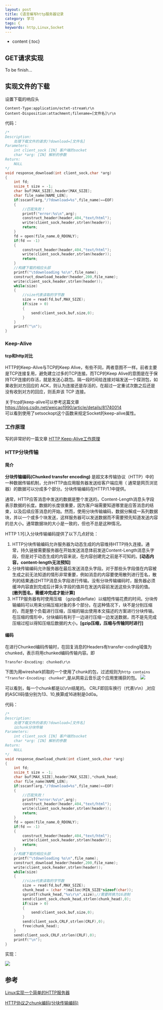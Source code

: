 ```yaml
---
layout: post
title: C语言编写http服务器记录
category: 学习
tags: C
keywords: http,Linux,Socket
---
```


* content
{:toc}

## GET请求实现

To be finish...

## 实现文件的下载

设置下载的响应头
```
Content-Type:application/octet-stream\r\n
Content-Disposition:attachment;filename=[文件名]\r\n
```

代码：
```C
/*
Description:
    处理下载文件的请求/?download=[文件名]
Parameters:
    int client_sock [IN] 客户端的socket
    char *arg: [IN] 解析的参数
Return:
    NULL
*/
void response_download(int client_sock,char *arg)
{
    int fd;
    ssize_t size = -1;
    char buf[MAX_SIZE],header[MAX_SIZE];
    char file_name[NAME_LEN];
    if(sscanf(arg,"/?download=%s",file_name)==EOF)
    {
        //匹配失败！
        printf("error:%s\n",arg);
        construct_header(header,404,"text/html");
        write(client_sock,header,strlen(header));
        return;
    }
    fd = open(file_name,O_RDONLY);
    if(fd == -1)
    {
        construct_header(header,404,"text/html");
        write(client_sock,header,strlen(header));
        return;
    }
    //构建下载的相应头部
    printf("\tdownloading %s\n",file_name);
    construct_download_header(header,200,file_name); 
    write(client_sock,header,strlen(header));
    while(size)
    {
        //size代表读取的字节数
        size = read(fd,buf,MAX_SIZE);
        if(size > 0)
        {
            send(client_sock,buf,size,0);
        }
    }
    printf("\n");
}
```

### Keep-Alive

#### tcp和http对比
HTTP的Keep-Alive与TCP的Keep Alive，有些不同，两者意图不一样。前者主要是TCP连接复用，避免建立过多的TCP连接。而TCP的Keep Alive的意图是在于保持TCP连接的存活，就是发送心跳包。隔一段时间给连接对端发送一个探测包，如果收到对方回应的 ACK，则认为连接还是存活的，在超过一定重试次数之后还是没有收到对方的回应，则丢弃该 TCP 连接。

关于tcp的keep-alive可以参考这篇文章<https://blog.csdn.net/weicao1990/article/details/81740014>  
可以看到使用了setsockopt这个函数来规定Socket的keep-alive属性。
### 工作原理
写的非常好的一篇文章
[HTTP Keep-Alive工作原理](http://www.nowamagic.net/academy/detail/23350305)
### HTTP分块传输

#### 简介

**分块传输编码(Chunked transfer encoding)** 是超文本传输协议（HTTP）中的一种数据传输机制，允许HTTP由应用服务器发送给客户端应用（ 通常是网页浏览器）的数据可以分成多个部分。分块传输编码在HTTP/1.1中提供。

通常，HTTP应答消息中发送的数据是整个发送的，Content-Length消息头字段表示数据的长度。数据的长度很重要，因为客户端需要知道哪里是应答消息的结束，以及后续应答消息的开始。然而，使用分块传输编码，数据分解成一系列数据块，并以一个或多个块发送，这样服务器可以发送数据而不需要预先知道发送内容的总大小。通常数据块的大小是一致的，但也不总是这种情况。


HTTP 1.1引入分块传输编码提供了以下几点好处：

1. HTTP分块传输编码允许服务器为动态生成的内容维持HTTP持久连接。通常，持久链接需要服务器在开始发送消息体前发送Content-Length消息头字段，但是对于动态生成的内容来说，在内容创建完之前是不可知的。**[动态内容，content-length无法预知]**
2. 分块传输编码允许服务器在最后发送消息头字段。对于那些头字段值在内容被生成之前无法知道的情形非常重要，例如消息的内容要使用散列进行签名，散列的结果通过HTTP消息头字段进行传输。没有分块传输编码时，服务器必须缓冲内容直到完成后计算头字段的值并在发送内容前发送这些头字段的值。**[散列签名，需缓冲完成才能计算]**
3. HTTP服务器有时使用压缩 （gzip或deflate）以缩短传输花费的时间。分块传输编码可以用来分隔压缩对象的多个部分。在这种情况下，块不是分别压缩的，而是整个负载进行压缩，压缩的输出使用本文描述的方案进行分块传输。在压缩的情形中，分块编码有利于一边进行压缩一边发送数据，而不是先完成压缩过程以得知压缩后数据的大小。**[gzip压缩，压缩与传输同时进行]**


#### 编码

在进行Chunked编码传输时，在回复消息的Headers有transfer-coding域值为chunked，表示将用chunked编码传输内容。即
```
Transfer-Encoding: chunked\r\n
```

下图为用wireshark抓取的一个使用了chunk的包，过滤规则为`http contains "Transfer-Encoding: chunked"`,是从网易云音乐这个应用里捕获的包。
![](/assets/img/study/chunk.png)

可以看到，每一个chunk都是以\r\n结尾的。
CRLF即回车换行（代表\r\n）,对应的ASCII码值分别为13、10,换算成16进制是0d0a。


代码：

```C
/*
Description:
    处理下载文件的请求/?download=[文件名]
    以chunk分块传输
Parameters:
    int client_sock [IN] 客户端的socket
    char *arg: [IN] 解析的参数
Return:
    NULL
*/
void response_download_chunk(int client_sock,char *arg)
{
    int fd;
    ssize_t size = -1;
    char buf[MAX_SIZE],header[MAX_SIZE],*chunk_head;
    char file_name[NAME_LEN];
    if(sscanf(arg,"/?download=%s",file_name)==EOF)
    {
        //匹配失败！
        printf("error:%s\n",arg);
        construct_header(header,404,"text/html");
        write(client_sock,header,strlen(header));
        return;
    }
    fd = open(file_name,O_RDONLY);
    if(fd == -1)
    {
        construct_header(header,404,"text/html");
        write(client_sock,header,strlen(header));
        return;
    }
    //构建下载的相应头部
    printf("\tdownloading %s\n",file_name);
    construct_download_header(header,200,file_name); 
    write(client_sock,header,strlen(header));
    while(size)
    {
        //size代表读取的字节数
        size = read(fd,buf,MAX_SIZE);
        chunk_head = (char *)malloc(MIN_SIZE*sizeof(char));
        sprintf(chunk_head,"%x\r\n",size);//需要转换为16进制
        send(client_sock,chunk_head,strlen(chunk_head),0);
        if(size > 0)
        {
            send(client_sock,buf,size,0);
        }
        send(client_sock,CRLF,strlen(CRLF),0);
        free(chunk_head);
    }
    send(client_sock,CRLF,strlen(CRLF),0);
    printf("\n");
}
```



实现：

![](/assets/img/study/chunk_mine.png)




## 参考

[Linux实现一个简单的HTTP服务器](https://blog.csdn.net/qq_37941471/article/details/80789725)

[HTTP协议之chunk编码(分块传输编码)](https://blog.csdn.net/xifeijian/article/details/42921827)
